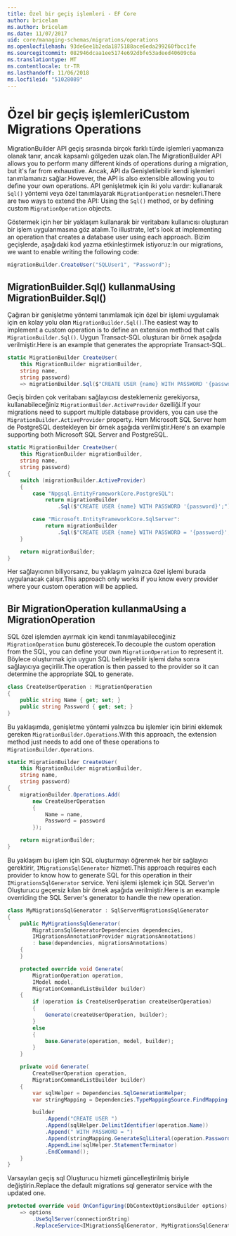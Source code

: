 ```yaml
---
title: Özel bir geçiş işlemleri - EF Core
author: bricelam
ms.author: bricelam
ms.date: 11/07/2017
uid: core/managing-schemas/migrations/operations
ms.openlocfilehash: 93de6ee1b2eda1875188ace6eda299260fbcc1fe
ms.sourcegitcommit: 082946dcaa1ee5174e692dbfe53adeed40609c6a
ms.translationtype: MT
ms.contentlocale: tr-TR
ms.lasthandoff: 11/06/2018
ms.locfileid: "51028089"
---
```

<a name="custom-migrations-operations"></a><span data-ttu-id="903ef-102">Özel bir geçiş işlemleri</span><span class="sxs-lookup"><span data-stu-id="903ef-102">Custom Migrations Operations</span></span>
============================
<span data-ttu-id="903ef-103">MigrationBuilder API geçiş sırasında birçok farklı türde işlemleri yapmanıza olanak tanır, ancak kapsamlı gölgeden uzak olan.</span><span class="sxs-lookup"><span data-stu-id="903ef-103">The MigrationBuilder API allows you to perform many different kinds of operations during a migration, but it's far from exhaustive.</span></span> <span data-ttu-id="903ef-104">Ancak, API da Genişletilebilir kendi işlemleri tanımlamanızı sağlar.</span><span class="sxs-lookup"><span data-stu-id="903ef-104">However, the API is also extensible allowing you to define your own operations.</span></span> <span data-ttu-id="903ef-105">API genişletmek için iki yolu vardır: kullanarak `Sql()` yöntemi veya özel tanımlayarak `MigrationOperation` nesneleri.</span><span class="sxs-lookup"><span data-stu-id="903ef-105">There are two ways to extend the API: Using the `Sql()` method, or by defining custom `MigrationOperation` objects.</span></span>

<span data-ttu-id="903ef-106">Göstermek için her bir yaklaşım kullanarak bir veritabanı kullanıcısı oluşturan bir işlem uygulanmasına göz atalım.</span><span class="sxs-lookup"><span data-stu-id="903ef-106">To illustrate, let's look at implementing an operation that creates a database user using each approach.</span></span> <span data-ttu-id="903ef-107">Bizim geçişlerde, aşağıdaki kod yazma etkinleştirmek istiyoruz:</span><span class="sxs-lookup"><span data-stu-id="903ef-107">In our migrations, we want to enable writing the following code:</span></span>

``` csharp
migrationBuilder.CreateUser("SQLUser1", "Password");
```

<a name="using-migrationbuildersql"></a><span data-ttu-id="903ef-108">MigrationBuilder.Sql() kullanma</span><span class="sxs-lookup"><span data-stu-id="903ef-108">Using MigrationBuilder.Sql()</span></span>
----------------------------
<span data-ttu-id="903ef-109">Çağıran bir genişletme yöntemi tanımlamak için özel bir işlemi uygulamak için en kolay yolu olan `MigrationBuilder.Sql()`.</span><span class="sxs-lookup"><span data-stu-id="903ef-109">The easiest way to implement a custom operation is to define an extension method that calls `MigrationBuilder.Sql()`.</span></span>
<span data-ttu-id="903ef-110">Uygun Transact-SQL oluşturan bir örnek aşağıda verilmiştir.</span><span class="sxs-lookup"><span data-stu-id="903ef-110">Here is an example that generates the appropriate Transact-SQL.</span></span>

``` csharp
static MigrationBuilder CreateUser(
    this MigrationBuilder migrationBuilder,
    string name,
    string password)
    => migrationBuilder.Sql($"CREATE USER {name} WITH PASSWORD '{password}';");
```

<span data-ttu-id="903ef-111">Geçiş birden çok veritabanı sağlayıcısı desteklemeniz gerekiyorsa, kullanabileceğiniz `MigrationBuilder.ActiveProvider` özelliği.</span><span class="sxs-lookup"><span data-stu-id="903ef-111">If your migrations need to support multiple database providers, you can use the `MigrationBuilder.ActiveProvider` property.</span></span> <span data-ttu-id="903ef-112">Hem Microsoft SQL Server hem de PostgreSQL destekleyen bir örnek aşağıda verilmiştir.</span><span class="sxs-lookup"><span data-stu-id="903ef-112">Here's an example supporting both Microsoft SQL Server and PostgreSQL.</span></span>

``` csharp
static MigrationBuilder CreateUser(
    this MigrationBuilder migrationBuilder,
    string name,
    string password)
{
    switch (migrationBuilder.ActiveProvider)
    {
        case "Npgsql.EntityFrameworkCore.PostgreSQL":
            return migrationBuilder
                .Sql($"CREATE USER {name} WITH PASSWORD '{password}';");

        case "Microsoft.EntityFrameworkCore.SqlServer":
            return migrationBuilder
                .Sql($"CREATE USER {name} WITH PASSWORD = '{password}';");
    }

    return migrationBuilder;
}
```

<span data-ttu-id="903ef-113">Her sağlayıcının biliyorsanız, bu yaklaşım yalnızca özel işlemi burada uygulanacak çalışır.</span><span class="sxs-lookup"><span data-stu-id="903ef-113">This approach only works if you know every provider where your custom operation will be applied.</span></span>

<a name="using-a-migrationoperation"></a><span data-ttu-id="903ef-114">Bir MigrationOperation kullanma</span><span class="sxs-lookup"><span data-stu-id="903ef-114">Using a MigrationOperation</span></span>
---------------------------
<span data-ttu-id="903ef-115">SQL özel işlemden ayırmak için kendi tanımlayabileceğiniz `MigrationOperation` bunu gösterecek.</span><span class="sxs-lookup"><span data-stu-id="903ef-115">To decouple the custom operation from the SQL, you can define your own `MigrationOperation` to represent it.</span></span> <span data-ttu-id="903ef-116">Böylece oluşturmak için uygun SQL belirleyebilir işlemi daha sonra sağlayıcıya geçirilir.</span><span class="sxs-lookup"><span data-stu-id="903ef-116">The operation is then passed to the provider so it can determine the appropriate SQL to generate.</span></span>

``` csharp
class CreateUserOperation : MigrationOperation
{
    public string Name { get; set; }
    public string Password { get; set; }
}
```

<span data-ttu-id="903ef-117">Bu yaklaşımda, genişletme yöntemi yalnızca bu işlemler için birini eklemek gereken `MigrationBuilder.Operations`.</span><span class="sxs-lookup"><span data-stu-id="903ef-117">With this approach, the extension method just needs to add one of these operations to `MigrationBuilder.Operations`.</span></span>

``` csharp
static MigrationBuilder CreateUser(
    this MigrationBuilder migrationBuilder,
    string name,
    string password)
{
    migrationBuilder.Operations.Add(
        new CreateUserOperation
        {
            Name = name,
            Password = password
        });

    return migrationBuilder;
}
```

<span data-ttu-id="903ef-118">Bu yaklaşım bu işlem için SQL oluşturmayı öğrenmek her bir sağlayıcı gerektirir, `IMigrationsSqlGenerator` hizmeti.</span><span class="sxs-lookup"><span data-stu-id="903ef-118">This approach requires each provider to know how to generate SQL for this operation in their `IMigrationsSqlGenerator` service.</span></span> <span data-ttu-id="903ef-119">Yeni işlemi işlemek için SQL Server'ın Oluşturucu geçersiz kılan bir örnek aşağıda verilmiştir.</span><span class="sxs-lookup"><span data-stu-id="903ef-119">Here is an example overriding the SQL Server's generator to handle the new operation.</span></span>

``` csharp
class MyMigrationsSqlGenerator : SqlServerMigrationsSqlGenerator
{
    public MyMigrationsSqlGenerator(
        MigrationsSqlGeneratorDependencies dependencies,
        IMigrationsAnnotationProvider migrationsAnnotations)
        : base(dependencies, migrationsAnnotations)
    {
    }

    protected override void Generate(
        MigrationOperation operation,
        IModel model,
        MigrationCommandListBuilder builder)
    {
        if (operation is CreateUserOperation createUserOperation)
        {
            Generate(createUserOperation, builder);
        }
        else
        {
            base.Generate(operation, model, builder);
        }
    }

    private void Generate(
        CreateUserOperation operation,
        MigrationCommandListBuilder builder)
    {
        var sqlHelper = Dependencies.SqlGenerationHelper;
        var stringMapping = Dependencies.TypeMappingSource.FindMapping(typeof(string));

        builder
            .Append("CREATE USER ")
            .Append(sqlHelper.DelimitIdentifier(operation.Name))
            .Append(" WITH PASSWORD = ")
            .Append(stringMapping.GenerateSqlLiteral(operation.Password))
            .AppendLine(sqlHelper.StatementTerminator)
            .EndCommand();
    }
}
```

<span data-ttu-id="903ef-120">Varsayılan geçiş sql Oluşturucu hizmeti güncelleştirilmiş biriyle değiştirin.</span><span class="sxs-lookup"><span data-stu-id="903ef-120">Replace the default migrations sql generator service with the updated one.</span></span>

``` csharp
protected override void OnConfiguring(DbContextOptionsBuilder options)
    => options
        .UseSqlServer(connectionString)
        .ReplaceService<IMigrationsSqlGenerator, MyMigrationsSqlGenerator>();
```
